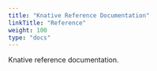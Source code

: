```yaml
---
title: "Knative Reference Documentation"
linkTitle: "Reference"
weight: 100
type: "docs"
---
```


Knative reference documentation.
